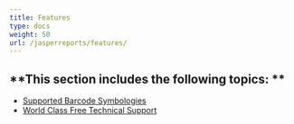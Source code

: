 ```yaml
---
title: Features
type: docs
weight: 50
url: /jasperreports/features/
---
```


**This section includes the following topics:
**
---------------------------------------------
- [Supported Barcode Symbologies](/barcode/jasperreports/supported-barcode-symbologies-html/) 
- [World Class Free Technical Support](/barcode/jasperreports/world-class-free-technical-support-html/) 
